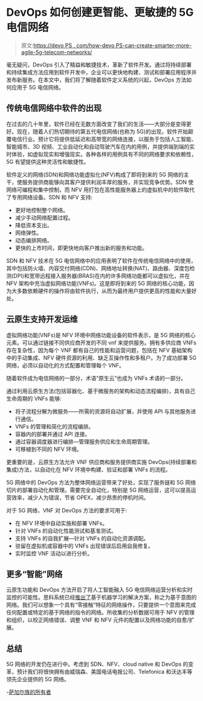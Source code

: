 # DevOps 如何创建更智能、更敏捷的 5G 电信网络

> 原文:[https://devo PS . com/how-devo PS-can-create-smarter-more-agile-5g-telecom-networks/](https://devops.com/how-devops-can-create-smarter-more-agile-5g-telecom-networks/)

毫无疑问，DevOps 引入了精益和敏捷技术，革新了软件开发。通过将持续部署和持续集成方法应用到软件开发中，企业可以更快地构建、测试和部署应用程序并发布新服务。在本文中，我们将了解随着软件定义系统的兴起，DevOps 方法如何应用于 5G 电信网络。

## **传统电信网络中软件的出现**

在过去的几十年里，软件已经在无数方面改变了我们的生活——大部分是变得更好。现在，随着人们热切期待的第五代电信网络(也称为 5G)的出现，软件开始颠覆电信行业。预计它将提供低延迟和高带宽的网络连接，以服务于包括人工智能、智能城市、3D 视频、工业自动化和自动驾驶汽车在内的用例，并提供端到端的实时体验，如虚拟现实和增强现实。各种各样的用例具有不同的网络要求和依赖性，5G 有望提供这种灵活性和敏捷性。

软件定义的网络(SDN)和网络功能虚拟化(NFV)构成了即将到来的 5G 网络的主干，使服务提供商能够向其客户提供利润丰厚的服务，并实现竞争优势。SDN 使网络可编程和集中控制，而 NFV 用打包在高性能服务器上的虚拟机中的软件取代了专用网络设备。SDN 和 NFV 支持:

*   更好地控制整个网络。
*   减少手动网络配置过程。
*   降低资本支出。
*   网络弹性。
*   动态编排网络。
*   更快的上市时间，即更快地向客户推出新的服务和功能。

SDN 和 NFV 技术在 5G 电信网络中的应用表明了软件在传统电信网络中的使用，其中包括防火墙、内容交付网络(CDN)、网络地址转换(NAT)、路由器、深度包检测(DPI)和宽带远程接入服务器(BRAS)在内的许多网络功能都可以虚拟化，并在 NFV 架构中充当虚拟网络功能(VNFs)。这是即将到来的 5G 网络的核心功能，因为大多数依赖硬件的操作将由软件执行，从而为最终用户提供更高的性能和大量好处。

## **云原生支持开发运维**

虚拟网络功能(VNFs)是 NFV 环境中网络功能设备的软件表示，是 5G 网络的核心元素。可以通过链接不同供应商开发的不同 vnf 来提供服务。拥有多供应商 VNFs 存在复杂性，因为每个 VNF 都有自己的性能和运营问题，包括在 NFV 基础架构中的手动集成、NFV 硬件资源的利用、缺乏互操作性和多租户。为了成功部署 5G 网络，必须以自动化的方式配置和管理每个 VNF。

随着软件成为电信网络的一部分，术语“原生云”也成为 VNFs 术语的一部分。

通过利用云原生方法(包括容器化、基于微服务的架构和动态流程编排)，具有自己生命周期的 VNFs 能够:

*   将子流程分解为微服务——所需的资源将自动扩展，并使用 API 与其他服务进行通信。
*   VNFs 的管理和简化的流程编排。
*   容器内的部署并通过 API 连接。
*   通过容器调度器进行编排—管理服务供应和生命周期管理。
*   可移植到不同的 NFV 环境。

更重要的是，云原生方法允许 VNF 供应商和服务提供商实施 DevOps(持续部署和集成)方法，以自动化在 NFV 环境中构建、验证和部署 VNFs 的流程。

5G 网络中的 DevOps 方法为整体网络运营带来了好处，实现了服务链和 5G 网络切片的部署自动化和管理。需要完全自动化，特别是 5G 网络运营，这可以提高运营效率，减少人为错误，节省 OPEX，减少昂贵的停机时间。

对于 5G 网络，VNF 对 DevOps 方法的要求可用于:

*   在 NFV 环境中自动实施和部署 VNFs。
*   针对 VNFs 的自动化性能测试和基准测试。
*   支持 VNFs 的自我扩展—针对 VNFs 的自动化资源调配。
*   驻留在虚拟机或容器中的 VNFs 出现错误后启用自我修复。
*   实时监控 VNF 活动以进行分析。

## **更多“智能”网络**

云原生功能和 DevOps 方法开启了将人工智能融入 5G 电信网络运营分析和实时监控的可能性。思科系统已经[推出了](https://www.cisco.com/c/en_in/solutions/intent-based-networking.html)基于机器学习的解决方案，称之为基于意图的网络。我们可以想象一个具有“零接触”特征的网络操作，只要提供一个意图来完成任何配置或特定的基于网络的指令的网络。所收集的分析数据可用于 NFV 的管理和组织，以校正网络错误、调整 VNF 和 NFV 元件的配置以及网络功能的自愈/扩展。

## **总结**

5G 网络的开发仍在进行中。考虑到 SDN、NFV、cloud native 和 DevOps 的变革，预计我们将很快拥有由威瑞森、美国电话电报公司、Telefonica 和沃达丰等领先企业提供的 5G 网络。

-[萨加尔族的所有者](https://devops.com/author/sagar-nangare/)